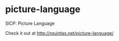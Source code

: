 picture-language
================

SICP: Picture Language

Check it out at http://rquintas.net/picture-language/